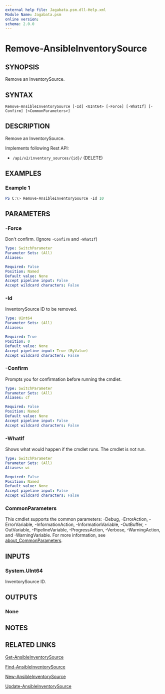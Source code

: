 ```yaml
---
external help file: Jagabata.psm.dll-Help.xml
Module Name: Jagabata.psm
online version:
schema: 2.0.0
---
```


# Remove-AnsibleInventorySource

## SYNOPSIS
Remove an InventorySource.

## SYNTAX

```
Remove-AnsibleInventorySource [-Id] <UInt64> [-Force] [-WhatIf] [-Confirm] [<CommonParameters>]
```

## DESCRIPTION
Remove an InventorySource.

Implements following Rest API:  
- `/api/v2/inventory_sources/{id}/` (DELETE)

## EXAMPLES

### Example 1
```powershell
PS C:\> Remove-AnsibleInventorySource -Id 10
```

## PARAMETERS

### -Force
Don't confirm. (Ignore `-Confirm` and `-WhatIf`)

```yaml
Type: SwitchParameter
Parameter Sets: (All)
Aliases:

Required: False
Position: Named
Default value: None
Accept pipeline input: False
Accept wildcard characters: False
```

### -Id
InventorySource ID to be removed.

```yaml
Type: UInt64
Parameter Sets: (All)
Aliases:

Required: True
Position: 0
Default value: None
Accept pipeline input: True (ByValue)
Accept wildcard characters: False
```

### -Confirm
Prompts you for confirmation before running the cmdlet.

```yaml
Type: SwitchParameter
Parameter Sets: (All)
Aliases: cf

Required: False
Position: Named
Default value: None
Accept pipeline input: False
Accept wildcard characters: False
```

### -WhatIf
Shows what would happen if the cmdlet runs.
The cmdlet is not run.

```yaml
Type: SwitchParameter
Parameter Sets: (All)
Aliases: wi

Required: False
Position: Named
Default value: None
Accept pipeline input: False
Accept wildcard characters: False
```

### CommonParameters
This cmdlet supports the common parameters: -Debug, -ErrorAction, -ErrorVariable, -InformationAction, -InformationVariable, -OutBuffer, -OutVariable, -PipelineVariable, -ProgressAction, -Verbose, -WarningAction, and -WarningVariable. For more information, see [about_CommonParameters](http://go.microsoft.com/fwlink/?LinkID=113216).

## INPUTS

### System.UInt64
InventorySource ID.

## OUTPUTS

### None
## NOTES

## RELATED LINKS

[Get-AnsibleInventorySource](Get-AnsibleInventorySource.md)

[Find-AnsibleInventorySource](Find-AnsibleInventorySource.md)

[New-AnsibleInventorySource](New-AnsibleInventorySource.md)

[Update-AnsibleInventorySource](Update-AnsibleInventorySource.md)
